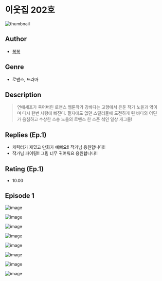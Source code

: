 # 이웃집 202호
![thumbnail](https://image-comic.pstatic.net/user_contents_data/challenge_comic/2023/05/25/175616/upload_7017841009110298724_480x623.jpeg)

## Author
- [복복](https://comic.naver.com/artistTitle?id=175616)

## Genre
- 로맨스, 드라마

## Description
> 연애세포가 죽어버린 로맨스 웹툰작가 강바다는 고향에서 은둔 작가 노을과 엮이며 다시 한번 사랑에 빠진다. 팔자에도 없던 스릴러물에 도전하게 된 바다와 어딘가 음침하고 수상한 스승 노을의 로맨스 한 스푼 섞인 일상 개그물!

## Replies (Ep.1)
- 캐릭터가 재밌고 만화가 예뻐요!! 작가님 응원합니다!!
- 작가님 파이팅!! 그림 너무 귀여워요 응원합니다!!

## Rating (Ep.1)
- 10.00

## Episode 1
![image](https://image-comic.pstatic.net/user_contents_data/challenge_comic/2023/05/25/175616/upload_7016942683098866488.jpeg)

![image](https://image-comic.pstatic.net/user_contents_data/challenge_comic/2023/05/25/175616/upload_7306587051971011686.jpeg)

![image](https://image-comic.pstatic.net/user_contents_data/challenge_comic/2023/05/25/175616/upload_7161959693339877729.jpeg)

![image](https://image-comic.pstatic.net/user_contents_data/challenge_comic/2023/05/25/175616/upload_3905809888804221488.jpeg)

![image](https://image-comic.pstatic.net/user_contents_data/challenge_comic/2023/05/25/175616/upload_3690527513520911667.jpeg)

![image](https://image-comic.pstatic.net/user_contents_data/challenge_comic/2023/05/25/175616/upload_3616732661045998691.jpeg)

![image](https://image-comic.pstatic.net/user_contents_data/challenge_comic/2023/05/25/175616/upload_3905859134107563828.jpeg)

![image](https://image-comic.pstatic.net/user_contents_data/challenge_comic/2023/05/25/175616/upload_7003439592925061731.jpeg)

